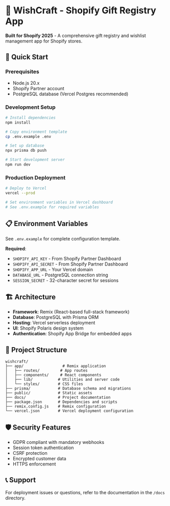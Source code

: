 # 🎁 WishCraft - Shopify Gift Registry App

**Built for Shopify 2025** - A comprehensive gift registry and wishlist management app for Shopify stores.

## 🚀 Quick Start

### Prerequisites
- Node.js 20.x
- Shopify Partner account
- PostgreSQL database (Vercel Postgres recommended)

### Development Setup
```bash
# Install dependencies
npm install

# Copy environment template
cp .env.example .env

# Set up database
npx prisma db push

# Start development server
npm run dev
```

### Production Deployment
```bash
# Deploy to Vercel
vercel --prod

# Set environment variables in Vercel dashboard
# See .env.example for required variables
```

## 📋 Environment Variables

See `.env.example` for complete configuration template.

**Required**:
- `SHOPIFY_API_KEY` - From Shopify Partner Dashboard
- `SHOPIFY_API_SECRET` - From Shopify Partner Dashboard  
- `SHOPIFY_APP_URL` - Your Vercel domain
- `DATABASE_URL` - PostgreSQL connection string
- `SESSION_SECRET` - 32-character secret for sessions

## 🏗️ Architecture

- **Framework**: Remix (React-based full-stack framework)
- **Database**: PostgreSQL with Prisma ORM
- **Hosting**: Vercel serverless deployment
- **UI**: Shopify Polaris design system
- **Authentication**: Shopify App Bridge for embedded apps

## 📁 Project Structure

```
wishcraft/
├── app/                 # Remix application
│   ├── routes/         # App routes
│   ├── components/     # React components
│   ├── lib/           # Utilities and server code
│   └── styles/        # CSS files
├── prisma/            # Database schema and migrations
├── public/            # Static assets
├── docs/              # Project documentation
├── package.json       # Dependencies and scripts
├── remix.config.js    # Remix configuration
└── vercel.json        # Vercel deployment configuration
```

## 🛡️ Security Features

- GDPR compliant with mandatory webhooks
- Session token authentication
- CSRF protection
- Encrypted customer data
- HTTPS enforcement

## 📞 Support

For deployment issues or questions, refer to the documentation in the `/docs` directory.